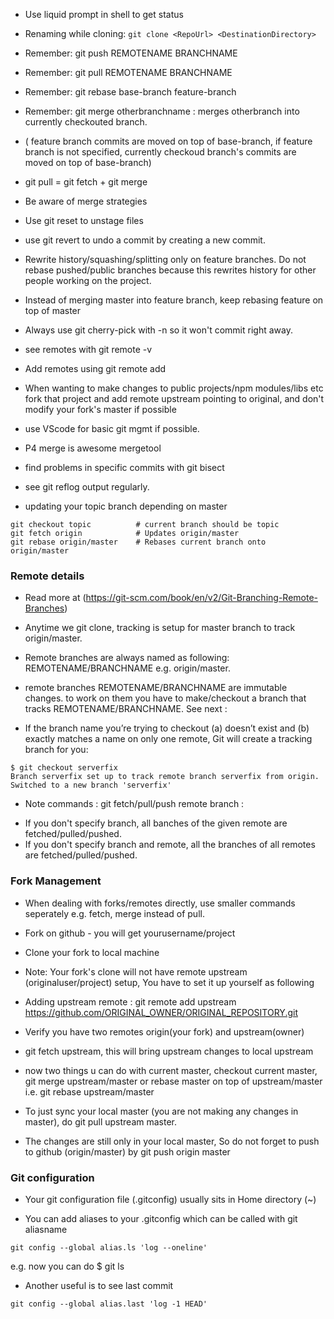 
* Use liquid prompt in shell to get status
* Renaming while cloning: `git clone <RepoUrl> <DestinationDirectory>`
* Remember: git push REMOTENAME BRANCHNAME
* Remember: git pull REMOTENAME BRANCHNAME
* Remember: git rebase base-branch feature-branch 
* Remember: git merge otherbranchname : merges otherbranch into currently checkouted branch.
* ( feature branch commits are moved on top of base-branch,
if feature branch is not specified, currently checkoud branch's commits
are moved on top of base-branch)
* git pull = git fetch + git merge
* Be aware of merge strategies
* Use git reset to unstage files
* use git revert to undo a commit by creating a new commit.
* Rewrite history/squashing/splitting only on feature branches. Do not rebase pushed/public  branches because this rewrites history for other people working on the project.
* Instead of merging master into feature branch, keep rebasing feature
  on top of master
* Always use git cherry-pick with -n so it won't commit right away.
* see remotes with git remote -v
* Add remotes using git remote add <remote-nickname> <remote-url>
* When wanting to make changes to public projects/npm modules/libs etc
  fork that project and add remote upstream pointing to original, and
  don't modify your fork's master if possible
* use VScode for basic git mgmt if possible.
* P4 merge is awesome mergetool
* find problems in specific commits with git bisect
* see git reflog output regularly.

* updating your topic branch depending on master
```
git checkout topic          # current branch should be topic
git fetch origin            # Updates origin/master
git rebase origin/master    # Rebases current branch onto origin/master
```

### Remote details

* Read more at (https://git-scm.com/book/en/v2/Git-Branching-Remote-Branches)

* Anytime we git clone, tracking is setup for master branch to track origin/master.
* Remote branches are always named as following: REMOTENAME/BRANCHNAME e.g. origin/master.
* remote branches REMOTENAME/BRANCHNAME are immutable changes. to work on them you have to make/checkout a branch that tracks REMOTENAME/BRANCHNAME. See next :

* If the branch name you’re trying to checkout (a) doesn’t exist and (b) exactly matches a name on only one remote, Git will create a tracking branch for you:
```
$ git checkout serverfix
Branch serverfix set up to track remote branch serverfix from origin.
Switched to a new branch 'serverfix'
```

* Note commands : git fetch/pull/push remote branch :
 - If you don't specify branch, all banches of the given remote are fetched/pulled/pushed.
 - If you don't specify branch and remote, all the branches of all remotes are fetched/pulled/pushed.

### Fork Management
* When dealing with forks/remotes directly, use smaller commands seperately e.g. fetch, merge instead of pull.
* Fork on github - you will get yourusername/project
* Clone your fork to local machine
* Note: Your fork's clone will not have remote upstream (originaluser/project) setup, You have to set it up yourself as following
* Adding upstream remote :
  git remote add upstream https://github.com/ORIGINAL_OWNER/ORIGINAL_REPOSITORY.git

* Verify you have two remotes origin(your fork) and upstream(owner)
* git fetch upstream, this will bring upstream changes to local upstream
* now two things u can do with current master, checkout current master,
    git merge upstream/master or
    rebase master on top of upstream/master
    i.e. git rebase upstream/master

* To just sync your local master (you are not making any changes in master), do git pull upstream master.
* The changes are still only in your local master, So do not forget to
push to github (origin/master) by git push origin master

### Git configuration

* Your git configuration file (.gitconfig) usually sits in 
Home directory (~)

* You can add aliases to your .gitconfig which can be called with
git aliasname

```
git config --global alias.ls 'log --oneline'
```
e.g. now you can do $ git ls

* Another useful is to see last commit
```
git config --global alias.last 'log -1 HEAD'



